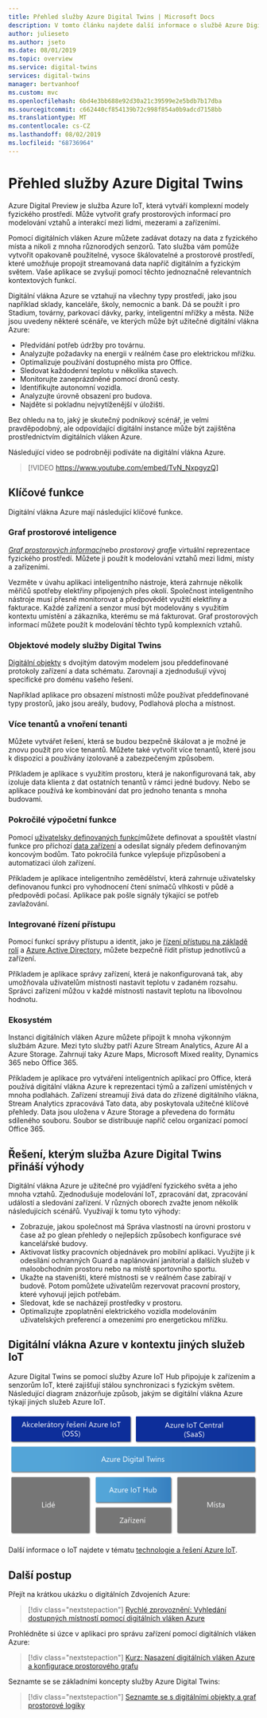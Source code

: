 ```yaml
---
title: Přehled služby Azure Digital Twins | Microsoft Docs
description: V tomto článku najdete další informace o službě Azure Digital Twins, řešení Azure IoT pro prostorovou inteligenci.
author: julieseto
ms.author: jseto
ms.date: 08/01/2019
ms.topic: overview
ms.service: digital-twins
services: digital-twins
manager: bertvanhoof
ms.custom: mvc
ms.openlocfilehash: 6bd4e3bb688e92d30a21c39599e2e5bdb7b17dba
ms.sourcegitcommit: c662440cf854139b72c998f854a0b9adcd7158bb
ms.translationtype: MT
ms.contentlocale: cs-CZ
ms.lasthandoff: 08/02/2019
ms.locfileid: "68736964"
---
```

# <a name="overview-of-azure-digital-twins"></a>Přehled služby Azure Digital Twins

Azure Digital Preview je služba Azure IoT, která vytváří komplexní modely fyzického prostředí. Může vytvořit grafy prostorových informací pro modelování vztahů a interakcí mezi lidmi, mezerami a zařízeními.

Pomocí digitálních vláken Azure můžete zadávat dotazy na data z fyzického místa a nikoli z mnoha různorodých senzorů. Tato služba vám pomůže vytvořit opakovaně použitelné, vysoce škálovatelné a prostorové prostředí, které umožňuje propojit streamovaná data napříč digitálním a fyzickým světem. Vaše aplikace se zvyšují pomocí těchto jednoznačně relevantních kontextových funkcí. 

Digitální vlákna Azure se vztahují na všechny typy prostředí, jako jsou například sklady, kanceláře, školy, nemocnic a bank. Dá se použít i pro Stadium, továrny, parkovací dávky, parky, inteligentní mřížky a města. Níže jsou uvedeny některé scénáře, ve kterých může být užitečné digitální vlákna Azure:

- Předvídání potřeb údržby pro továrnu.
- Analyzujte požadavky na energii v reálném čase pro elektrickou mřížku.
- Optimalizuje používání dostupného místa pro Office.
- Sledovat každodenní teplotu v několika stavech.
- Monitorujte zaneprázdněné pomocí dronů cesty.
- Identifikujte autonomní vozidla.
- Analyzujte úrovně obsazení pro budova.
- Najděte si pokladnu nejvytíženější v úložišti.

Bez ohledu na to, jaký je skutečný podnikový scénář, je velmi pravděpodobný, ale odpovídající digitální instance může být zajištěna prostřednictvím digitálních vláken Azure.

Následující video se podrobněji podíváte na digitální vlákna Azure.

> [!VIDEO https://www.youtube.com/embed/TvN_NxpgyzQ]

## <a name="key-capabilities"></a>Klíčové funkce

Digitální vlákna Azure mají následující klíčové funkce.

### <a name="spatial-intelligence-graph"></a>Graf prostorové inteligence

[*Graf prostorových informací*](./concepts-objectmodel-spatialgraph.md#graph)nebo *prostorový graf*je virtuální reprezentace fyzického prostředí. Můžete ji použít k modelování vztahů mezi lidmi, místy a zařízeními.

Vezměte v úvahu aplikaci inteligentního nástroje, která zahrnuje několik měřičů spotřeby elektřiny připojených přes okolí. Společnost inteligentního nástroje musí přesně monitorovat a předpovědět využití elektřiny a fakturace. Každé zařízení a senzor musí být modelovány s využitím kontextu umístění a zákazníka, kterému se má fakturovat. Graf prostorových informací můžete použít k modelování těchto typů komplexních vztahů.

### <a name="digital-twin-object-models"></a>Objektové modely služby Digital Twins

[Digitální objekty](./concepts-objectmodel-spatialgraph.md#model) s dvojitým datovým modelem jsou předdefinované protokoly zařízení a data schématu. Zarovnají a zjednodušují vývoj specifické pro doménu vašeho řešení.

Například aplikace pro obsazení místnosti může používat předdefinované typy prostorů, jako jsou areály, budovy, Podlahová plocha a místnost.

### <a name="multiple-and-nested-tenants"></a>Více tenantů a vnoření tenanti

Můžete vytvářet řešení, která se budou bezpečně škálovat a je možné je znovu použít pro více tenantů. Můžete také vytvořit více tenantů, které jsou k dispozici a používány izolovaně a zabezpečeným způsobem.

Příkladem je aplikace s využitím prostoru, která je nakonfigurovaná tak, aby izoluje data klienta z dat ostatních tenantů v rámci jedné budovy. Nebo se aplikace používá ke kombinování dat pro jednoho tenanta s mnoha budovami.

### <a name="advanced-compute-capabilities"></a>Pokročilé výpočetní funkce

Pomocí [uživatelsky definovaných funkcí](./concepts-user-defined-functions.md)můžete definovat a spouštět vlastní funkce pro příchozí [data zařízení](./concepts-device-ingress.md) a odesílat signály předem definovaným koncovým bodům. Tato pokročilá funkce vylepšuje přizpůsobení a automatizaci úloh zařízení.

Příkladem je aplikace inteligentního zemědělství, která zahrnuje uživatelsky definovanou funkci pro vyhodnocení čtení snímačů vlhkosti v půdě a předpovědi počasí. Aplikace pak pošle signály týkající se potřeb zavlažování.

### <a name="built-in-access-control"></a>Integrované řízení přístupu

Pomocí funkcí správy přístupu a identit, jako je [řízení přístupu na základě rolí](./security-role-based-access-control.md) a [Azure Active Directory](./security-authenticating-apis.md), můžete bezpečně řídit přístup jednotlivců a zařízení.

Příkladem je aplikace správy zařízení, která je nakonfigurovaná tak, aby umožňovala uživatelům místnosti nastavit teplotu v zadaném rozsahu. Správci zařízení můžou v každé místnosti nastavit teplotu na libovolnou hodnotu.

### <a name="ecosystem"></a>Ekosystém

Instanci digitálních vláken Azure můžete připojit k mnoha výkonným službám Azure. Mezi tyto služby patří Azure Stream Analytics, Azure AI a Azure Storage. Zahrnují taky Azure Maps, Microsoft Mixed reality, Dynamics 365 nebo Office 365.

Příkladem je aplikace pro vytváření inteligentních aplikací pro Office, která používá digitální vlákna Azure k reprezentaci týmů a zařízení umístěných v mnoha podlahách. Zařízení streamují živá data do zřízené digitálního vlákna, Stream Analytics zpracovává Tato data, aby poskytovala užitečné klíčové přehledy. Data jsou uložena v Azure Storage a převedena do formátu sdíleného souboru. Soubor se distribuuje napříč celou organizací pomocí Office 365.

## <a name="solutions-that-benefit-from-azure-digital-twins"></a>Řešení, kterým služba Azure Digital Twins přináší výhody

Digitální vlákna Azure je užitečné pro vyjádření fyzického světa a jeho mnoha vztahů. Zjednodušuje modelování IoT, zpracování dat, zpracování událostí a sledování zařízení. V různých oborech zvažte jenom několik následujících scénářů. Využívají k tomu tyto výhody:

* Zobrazuje, jakou společnost má Správa vlastností na úrovni prostoru v čase až po glean přehledy o nejlepších způsobech konfigurace své kancelářské budovy.
* Aktivovat lístky pracovních objednávek pro mobilní aplikaci. Využijte ji k odesílání ochranných Guard a naplánování janitorial a dalších služeb v maloobchodním prostoru nebo na místě sportovního sportu.
* Ukažte na staveništi, které místnosti se v reálném čase zabírají v budově. Potom pomůžete uživatelům rezervovat pracovní prostory, které vyhovují jejich potřebám.
* Sledovat, kde se nacházejí prostředky v prostoru.
* Optimalizujte zpoplatnění elektrického vozidla modelováním uživatelských preferencí a omezeními pro energetickou mřížku.

## <a name="azure-digital-twins-in-the-context-of-other-iot-services"></a>Digitální vlákna Azure v kontextu jiných služeb IoT

Azure Digital Twins se pomocí služby Azure IoT Hub připojuje k zařízením a senzorům IoT, které zajišťují stálou synchronizaci s fyzickým světem. Následující diagram znázorňuje způsob, jakým se digitální vlákna Azure týkají jiných služeb Azure IoT.

![Azure Digital Twins je služba postavená na službě Azure IoT Hub][1]

Další informace o IoT najdete v tématu [technologie a řešení Azure IoT](https://docs.microsoft.com/azure/iot-fundamentals/iot-services-and-technologies).

## <a name="next-steps"></a>Další postup

Přejít na krátkou ukázku o digitálních Zdvojeních Azure:

>[!div class="nextstepaction"]
>[Rychlé zprovoznění: Vyhledání dostupných místností pomocí digitálních vláken Azure](./quickstart-view-occupancy-dotnet.md)

Prohlédněte si úzce v aplikaci pro správu zařízení pomocí digitálních vláken Azure:

>[!div class="nextstepaction"]
>[Kurz: Nasazení digitálních vláken Azure a konfigurace prostorového grafu](./tutorial-facilities-setup.md)

Seznamte se se základními koncepty služby Azure Digital Twins:

>[!div class="nextstepaction"]
>[Seznamte se s digitálními objekty a graf prostorové logiky](./concepts-objectmodel-spatialgraph.md)

<!-- Images -->
[1]: media/overview/azure-digital-twins-in-iot-ecosystem.png